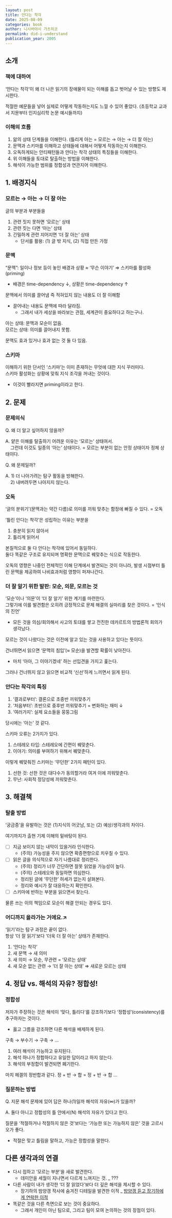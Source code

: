 ```yaml
---
layout: post
title: 안다는 착각
date: 2025-08-09
categories: book
author: 니시바야시 가츠히코
permalink: did-i-understand
publication_year: 2005
---
```


## **소개**

### 책에 대하여

‘안다는 착각’이 왜 더 나은 읽기의 장애물이 되는 이해를 돕고 벗어날 수 있는 방향도 제시한다.

적절한 예문들을 넣어 실제로 어떻게 작동하는지도 느낄 수 있어 좋았다. (초등학교 교과서 지문부터 인지심리학 논문 예시들까지)

### 이해의 흐름

1. 앎의 상태 단계들을 이해한다. (틀리게 아는 \= 모르는 → 아는 → 더 잘 아는)
2. 문맥과 스키마를 이해하고 상태들에 대해서 어떻게 작동하는지 이해한다.
3. 오독하게되는 안티패턴들과 안다는 착각 상태의 특징들을 이해한다.
4. 위 이해들을 토대로 탈출하는 방법을 이해한다.
5. 해석이 가능한 범위를 정합성과 연관지어 이해한다.

## **1\. 배경지식**

### 모르는 → 아는 → 더 잘 아는

글의 부분과 부분들을

1. 관련 짓지 못하면 ‘모르는’ 상태
2. 관련 짓는 다면 ‘아는’ 상태
3. 긴밀하게 관련 지어지면 ‘더 잘 아는’ 상태
   * 단서를 활용: (1) 글 밖 지식, (2) 직접 만든 가정

### 문맥

“문맥”: 일이나 정보 등이 놓인 배경과 상황 ≈ ‘무슨 이야기’ ⇒ 스키마를 활성화(priming)

* 배경은 time-dependency ↓, 상황은 time-dependency ↑

문맥에서 의미를 끌어냄 즉 적혀있지 않는 내용도 더 잘 이해함

* 끌어내는 내용도 문맥에 따라 달라짐.
  * <my>그래서 내가 세상을 바라보는 관점, 세계관이 중요하다고 하는구나.</my>

아는 상태: 문맥과 모순이 없음.<br/>
모르는 상태: 의미를 끌어내지 못함.

문맥도 효과 있거나 효과 없는 것 둘 다 있음.

### 스키마

이해하기 위한 단서인 ‘스키마’는 이미 존재하는 무엇에 대한 지식 꾸러미다.<br/>
스키마 활성화는 상황에 맞춰 지식 조각을 꺼내는 것이다.

* 이것이 빨라지면 priming이라고 한다.

## **2\. 문제**

### 문제의식

Q. 왜 더 알고 싶어하지 않을까?

A. 얕은 이해를 탈출하기 어려운 이유는 ‘모르는’ 상태여서.<br/>
&nbsp;&nbsp;&nbsp;&nbsp;그런데 이것도 일종의 ‘아는’ 상태이다. \= 모르는 부분이 없는 안정 상태이자 정체 상태이다.

Q. 왜 문제일까?

A. 1\) 더 나아가려는 탐구 활동을 방해한다.<br/>
&nbsp;&nbsp;&nbsp;&nbsp;2\) 내버려두면 나아지지 않는다.

### 오독

‘글의 분위기’(문맥과는 약간 다름)로 의미를 끼워 맞추는 함정에 빠질 수 있다. \= 오독

‘틀린 안다는 착각’은 성립하는 이유는 부분을

1. 충분히 읽지 않아서
2. 틀리게 읽어서

본질적으로 둘 다 안다는 착각에 있어서 동일하다.<br/>
둘다 똑같은 구조로 유지되며 명확한 문맥으로 꿰맞추는 식으로 작동한다.

오독의 영향은 나중인 전체적인 이해 단계에서 발견되는 것이 아니라, 발생 시점부터 틀린 문맥을 제공하여 나비효과처럼 영향이 퍼져나간다.

### 더 잘 알기 위한 발판: 모순, 의문, 모르는 것

‘모순’이나 ‘의문’이 ‘더 잘 알기’ 위한 계기를 마련한다.<br/>
그렇기에 이를 발견함은 오히려 긍정적으로 문제 해결의 실마리를 찾은 것이다. \= ‘인식의 진언’

* <my>모든 것을 의심/회의해서 사고의 토대를 쌓고 전진한 데카르트의 방법론적 회의가 생각났다.</my>

모르는 것이 나왔다는 것은 이전에 알고 있는 것을 사용하고 있다는 뜻이다.

건너뛰면서 읽으면 ‘문맥의 침입’(≈ 모순)을 발견할 확률이 낮아진다.

* 마치 ‘아아, 그 이야기겠네’ 하는 선입견을 가지고 훑는다.

그러나 건너뛰지 않고 읽으면 비교적 ‘신선’하게 느끼면서 읽게 된다.

### 안다는 착각의 특징

1. ‘결과로부터’: 결론으로 초중반 끼워맞추기
2. ‘처음부터’: 초반으로 중후반 끼워맞추기 \= 변화하는 재미 ↓
3. ‘여러가지’: 실제 요소들을 뭉뚱그림

당시에는 ‘아는’ 것 같다.

스키마 오류는 2가지가 있다.

1. 스테레오 타입: 스테레오에 간편이 꿰맞춘다.
2. 이야기: 의미를 부여하기 위해서 꿰맞춘다.

이렇게 꿰맞춰진 스키마는 ‘무던한’  2가지 패턴이 있다.

1. 선한 것: 선한 것은 대다수가 동의할거라 여겨 이에 끼워맞춘다.
2. 무난: 사회적 정당성에 끼워맞춘다.

## **3\. 해결책**

### 탈출 방법

‘궁금증’을 유발하는 것은 (1)지식의 어긋남, 또는 (2) 예상/생각과의 차이다.

여기까지가 출현 기제 이해의 밑바탕이 된다.

- [ ] 지금 보이지 않는 내막이 있을거라 인식한다.
    * (주의) 가능성을 주지 않으면 확증편향으로 치우칠 수 있다.
- [ ] 읽은 글을 의식적으로 자기 나름대로 정리한다.
    * (주의) 정리가 너무 간단하면 잘못 읽었을 가능성이 높다.
    * (주의) 스테레오와 동일하면 의심한다.
    * 정리된 글에 ‘무던한’ 허세가 없는지 살펴본다.
    * 정리와 예시가 잘 대응하는지 확인한다.
- [ ] 스키마에 반하는 부분을 읽으면서 찾는다.

물론 쓰는 이의 책임으로 모순이 해결 안되는 경우도 있다.

### 어디까지 올라가는 거에요.↗

‘읽기’라는 탐구 과정은 끝이 없다.<br/>
항상 ‘더 잘 읽기’보다 ‘더욱 더 잘 아는’ 상태가 존재한다.

1. ‘안다는 착각’
2. 새 문맥 → 새 의미
3. 새 의미 → 모순, 무관련 \= ‘모르는 상태’
4. 새 모순 없는 관련 → ‘더 잘 아는 상태’ ⇒ 새로운 모르는 상태

## **4\. 정답 vs. 해석의 자유? 정합성\!**

### 정합성

저자가 주장하는 것은 해석이 ‘맞다, 틀리다’를 강조하기보다 ‘정합성’(consistency)를 추구하자는 것이다.

* 옳고 그름을 강조하면 다른 해석을 배제하게 된다.

구축 → 부수기 → 구축 → …

1. 여러 해석이 가능하고 유지된다.
2. 해석 하나가 정합하다고 유일한 답이라고 하지 않는다.
3. 해석의 부정합이 발견되면 폐기한다.

<my>마치 헤겔의 정반합과 같다. 정 + 반 → 합 \= 정 + 반 → 합 …</my>

### 질문하는 방법

Q. 지문 해석 문제에 있어 답은 하나(1)일까 해석의 자유(∞)가 있을까?

A. 둘다 아니고 정합성의 틀 안에서(N) 해석의 자유가 있다고 한다.

질문을 ‘적절하거나 적절하지 않은 것’보다는 ‘가능한 또는 가능하지 않은’ 것을 고르시오가 좋다.

* 적절은 맞고 틀림을 말하고, 가능은 정합성을 말한다.

## **다른 생각과의 연결**

* 다시 접하고 ‘모르는 부분’을 새로 발견한다.
  * 데미안을 세월이 지나면서 다르게 느껴지는 것. \_ ???
* 다른 사람이 내가 생각한 ‘더 잘 읽었다’보다 더 깊은 해석을 제시할 수 있다.
  * 장기하의 밤양갱 작사에 숨겨진 디테일을 발견한 이적 \_ [밤양갱 듣고 장기하에게 연락한 이적](https://www.youtube.com/watch?v=PXmsg5zHdFE)
* 똑같은 것을 다른 측면으로 보는 것이 중요하다.
  * 그래서 개인이 아닌 팀으로, 그리고 팀이 모여 논의하는 것의 장점이 있다.

